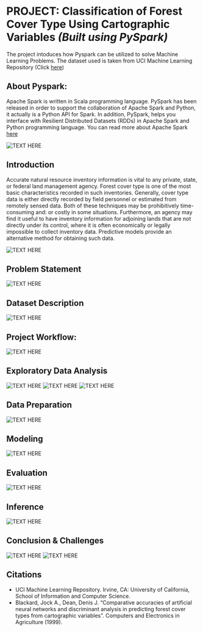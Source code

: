 # PROJECT: Classification of Forest Cover Type Using Cartographic Variables ***(Built using PySpark)***

The project intoduces how Pyspark can be utilized to solve Machine Learning Problems. The dataset used is taken from UCI Machine Learning Repository (Click [here](https://archive.ics.uci.edu/ml/datasets/Covertype))

## About Pyspark:
Apache Spark is written in Scala programming language. PySpark has been released in order to support the collaboration of Apache Spark and Python, it actually is a Python API for Spark. In addition, PySpark, helps you interface with Resilient Distributed Datasets (RDDs) in Apache Spark and Python programming language. You can read more about Apache Spark [here](https://en.wikipedia.org/wiki/Apache_Spark)

![TEXT HERE](https://github.com/arpitmalhotra009/PySpark/blob/main/Case%20study/Slide1.JPG?raw=True)

## Introduction
Accurate natural resource inventory information is vital to any private, state, or federal land management agency. Forest cover type is one of the most basic characteristics recorded in such inventories. Generally, cover type data is either directly recorded by field personnel or estimated from remotely sensed data. Both of these techniques may be prohibitively time-consuming and: or costly in some situations. Furthermore, an agency may find it useful to have inventory information for adjoining lands that are not directly under its control, where it is often economically or legally impossible to collect inventory data. Predictive models provide an alternative method for obtaining such data.

![TEXT HERE](https://github.com/arpitmalhotra009/PySpark/blob/main/Case%20study/Slide3.JPG?raw=True)

## Problem Statement

![TEXT HERE](https://github.com/arpitmalhotra009/PySpark/blob/main/Case%20study/Slide4.JPG?raw=True)

## Dataset Description

![TEXT HERE](https://github.com/arpitmalhotra009/PySpark/blob/main/Case%20study/Slide5.JPG?raw=True)

## Project Workflow:

![TEXT HERE](https://github.com/arpitmalhotra009/PySpark/blob/main/Case%20study/Slide6.JPG?raw=True)

## Exploratory Data Analysis

![TEXT HERE](https://github.com/arpitmalhotra009/PySpark/blob/main/Case%20study/Slide7.JPG?raw=True)
![TEXT HERE](https://github.com/arpitmalhotra009/PySpark/blob/main/Case%20study/Slide8.JPG?raw=True)
![TEXT HERE](https://github.com/arpitmalhotra009/PySpark/blob/main/Case%20study/Slide9.JPG?raw=True)

## Data Preparation
![TEXT HERE](https://github.com/arpitmalhotra009/PySpark/blob/main/Case%20study/Slide10.JPG?raw=True)

## Modeling
![TEXT HERE](https://github.com/arpitmalhotra009/PySpark/blob/main/Case%20study/Slide11.JPG?raw=True)

## Evaluation
![TEXT HERE](https://github.com/arpitmalhotra009/PySpark/blob/main/Case%20study/Slide12.JPG?raw=True)

## Inference
![TEXT HERE](https://github.com/arpitmalhotra009/PySpark/blob/main/Case%20study/Slide13.JPG?raw=True)

## Conclusion & Challenges
![TEXT HERE](https://github.com/arpitmalhotra009/PySpark/blob/main/Case%20study/Slide14.JPG?raw=True)
![TEXT HERE](https://github.com/arpitmalhotra009/PySpark/blob/main/Case%20study/Slide15.JPG?raw=True)

## Citations
*  UCI Machine Learning Repository. Irvine, CA: University of California, School of Information and Computer Science.
*  Blackard, Jock A., Dean, Denis J. “Comparative accuracies of artificial neural networks and discriminant analysis in predicting forest cover types from cartographic variables”. Computers and Electronics in Agriculture (1999).
